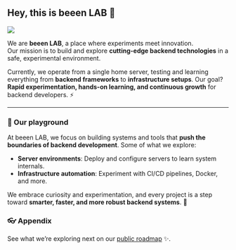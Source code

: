 ## Hey, this is beeen LAB 👋

![](https://user-images.githubusercontent.com/3369400/133268513-5bfe2f93-4402-42c9-a403-81c9e86934b6.jpeg)

We are **beeen LAB**, a place where experiments meet innovation.  
Our mission is to build and explore **cutting-edge backend technologies** in a safe, experimental environment.  

Currently, we operate from a single home server, testing and learning everything from **backend frameworks** to **infrastructure setups**. Our goal? **Rapid experimentation, hands-on learning, and continuous growth** for backend developers. ⚡

---

### 🧪 Our playground

At beeen LAB, we focus on building systems and tools that **push the boundaries of backend development**. Some of what we explore:

- **Server environments**: Deploy and configure servers to learn system internals.
- **Infrastructure automation**: Experiment with CI/CD pipelines, Docker, and more.

We embrace curiosity and experimentation, and every project is a step toward **smarter, faster, and more robust backend systems**. 🚀


### 👓 Appendix

See what we’re exploring next on our [public roadmap](https://lab.beeen.kr) ✨.